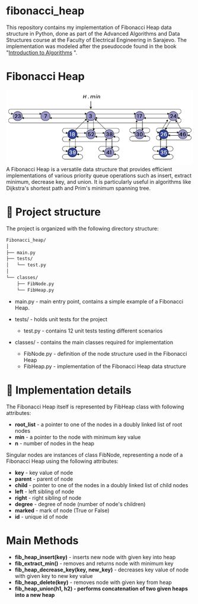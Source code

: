 # fibonacci_heap
This repository contains my implementation of Fibonacci Heap data structure in Python, done as part of the Advanced Algorithms and Data Structures course at the Faculty of Electrical Engineering in Sarajevo. The implementation was modeled after the pseudocode found in the book "<a href="https://mitpress.mit.edu/9780262046305/introduction-to-algorithms/">Introduction to Algorithms</a> ".

# Fibonacci Heap
  <img src="fib_heap.png" width="750">
A Fibonacci Heap is a versatile data structure that provides efficient implementations of various priority queue operations such as insert, extract minimum, decrease key, and union. It is particularly useful in algorithms like Dijkstra's shortest path and Prim's minimum spanning tree.

# 📁 Project structure
The project is organized with the following directory structure:

```bash
Fibonacci_heap/
│
├── main.py
├── tests/
│   └── test.py
│
└── classes/
    ├── FibNode.py
    └── FibHeap.py
```

- main.py - main entry point, contains a simple example of a Fibonacci Heap.

- tests/ - holds unit tests for the project
  - test.py - contains 12 unit tests testing different scenarios 

- classes/ - contains the main classes required for implementation
  - FibNode.py - definition of the node structure used in the Fibonacci Heap
  - FibHeap.py - implementation of the Fibonacci Heap data structure

# 🔎 Implementation details

The Fibonacci Heap itself is represented by FibHeap class with following attributes:

- <strong>root_list</strong> - a pointer to one of the nodes in a doubly linked list of root nodes
- <strong>min</strong> - a pointer to the node with minimum key value
- <strong>n</strong> - number of nodes in the heap

Singular nodes are instances of class FibNode, representing a node of a Fibonacci Heap using the following attributes:

- <strong>key</strong> - key value of node
- <strong>parent</strong> - parent of node
- <strong>child</strong> - pointer to one of the nodes in a doubly linked list of child nodes
- <strong>left</strong> - left sibling of node
- <strong>right</strong> - right sibling of node
- <strong>degree</strong> - degree of node (number of node's children)
- <strong>marked</strong> - mark of node (True or False)
- <strong>id</strong> - unique id of node 

# Main Methods
- <strong>fib_heap_insert(key)</strong> - inserts new node with given key into heap
- <strong>fib_extract_min()</strong> - removes and returns node with minimum key
- <strong>fib_heap_decrease_key(key, new_key)</strong> - decreases key value of node with given key to new key value
- <strong>fib_heap_delete(key)</strong> - removes node with given key from heap
- <strong>fib_heap_union(h1, h2) - performs concatenation of two given heaps into a new heap


  
  
